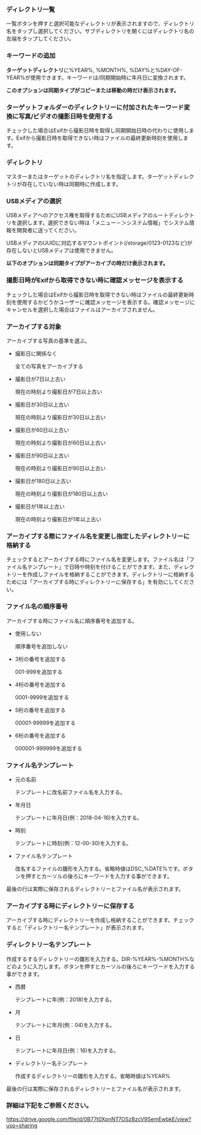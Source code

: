 ### ディレクトリ一覧

一覧ボタンを押すと選択可能なディレクトリが表示されますので、ディレクトリ名をタップし選択してください。サブディレクトリを開くにはディレクトリ名の左端をタップしてください。 

### キーワードの追加

**ターゲットディレクトリ**に%YEAR%, %MONTH%, %DAY%と%DAY-OF-YEAR%が使用できます。キーワードは/同期開始時に年月日に変換されます。 

**このオプションは同期タイプがコピーまたは移動の時だけ表示されます。**

### ターゲットフォルダーのディレクトリーに付加されたキーワード変換に写真/ビデオの撮影日時を使用する

チェックした場合はExifから撮影日時を取得し同期開始日時の代わりに使用します。Exifから撮影日時を取得できない時はファイルの最終更新時刻を使用します。 

### ディレクトリ

マスターまたはターゲットのディレクトリ名を指定します。ターゲットディレクトリが存在していない時は同期時に作成します。 

### USBメディアの選択

USBメディアへのアクセス権を取得するためにUSBメディアのルートディレクトリを選択します。選択できない時は「メニュー－＞システム情報」でシステム情報を開発者に送ってください。

USBメディアのUUIDに対応するマウントポイント(/storage/0123-0123など)が存在しないとUSBメディアは使用できません。

 

**以下のオプションは同期タイプがアーカイブの時だけ表示されます。**

### 撮影日時がExifから取得できない時に確認メッセージを表示する

チェックした場合はExifから撮影日時を取得できない時はファイルの最終更新時刻を使用するかどうかユーザーに確認メッセージを表示する。確認メッセージにキャンセルを選択した場合はファイルはアーカイブされません。 

### アーカイブする対象

アーカイブする写真の基準を選ぶ。

- 撮影日に関係なく

  全ての写真をアーカイブする

- 撮影日が7日以上古い

  現在の時刻より撮影日が7日以上古い

- 撮影日が30日以上古い

  現在の時刻より撮影日が30日以上古い

- 撮影日が60日以上古い

  現在の時刻より撮影日が60日以上古い

- 撮影日が90日以上古い

  現在の時刻より撮影日が90日以上古い

- 撮影日が180日以上古い

  現在の時刻より撮影日が180日以上古い

- 撮影日が1年以上古い

  現在の時刻より撮影日が1年以上古い

### アーカイブする際にファイル名を変更し指定したディレクトリーに格納する

チェックするとアーカイブする時にファイル名を変更します。ファイル名は「ファイル名テンプレート」で日時や時刻を付けることができます。また、ディレクトリーを作成しファイルを格納することができます。ディレクトリーに格納するためには「アーカイブする時にディレクトリーに保存する」を有効にしてください。 

### ファイル名の順序番号

アーカイブする時にファイル名に順序番号を追加する。

- 使用しない

  順序番号を追加しない

- 3桁の番号を追加する

  001-999を追加する

- 4桁の番号を追加する

  0001-9999を追加する

- 5桁の番号を追加する

  00001-99999を追加する

- 6桁の番号を追加する

  000001-999999を追加する 

### ファイル名テンプレート

- 元の名前

  テンプレートに改名前ファイル名を入力する。

- 年月日

  テンプレートに年月日(例：2018-04-16)を入力する。

- 時刻

  テンプレートに時刻(例：12-00-30)を入力する。

- ファイル名テンプレート

  改名するファイルの雛形を入力する。省略時値はDSC_%DATE%です。ボタンを押すとカーソルの後ろにキーワードを入力する事ができます。



最後の行は実際に保存されるディレクトリーとファイル名が表示されます。

 

### アーカイブする時にディレクトリーに保存する

アーカイブする時にディレクトリーを作成し格納することができます。チェックすると「ディレクトリー名テンプレート」が表示されます。 

### ディレクトリー名テンプレート

作成するするディレクトリーの雛形を入力する。DIR-%YEAR%-%MONTH%などのように入力します。ボタンを押すとカーソルの後ろにキーワードを入力する事ができます。

- 西暦

  テンプレートに年(例：2018)を入力する。

- 月

  テンプレートに年月(例：04)を入力する。

- 日

  テンプレートに年月日(例：16)を入力する。

- ディレクトリー名テンプレート

  作成するディレクトリーの雛形を入力する。省略時値は%YEAR%



最後の行は実際に保存されるディレクトリーとファイル名が表示されます。

 

### 詳細は下記をご参照ください。

https://drive.google.com/file/d/0B77t0XpnNT7OSzBzcV9SemEwbkE/view?usp=sharing

 